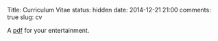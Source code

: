 Title: Curriculum Vitae
status: hidden
date: 2014-12-21 21:00
comments: true
slug: cv

A [pdf](/downloads/satyavarta-cv.pdf) for your entertainment.
